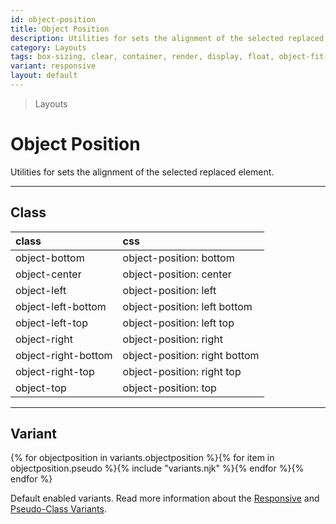 ```yaml
---
id: object-position
title: Object Position
description: Utilities for sets the alignment of the selected replaced element.
category: Layouts
tags: box-sizing, clear, container, render, display, float, object-fit, overflow, position, top/bottom/left/right, visibility, z-index
variant: responsive
layout: default
---
```


> Layouts

# Object Position

Utilities for sets the alignment of the selected replaced element.

---

## Class

| <span class="px-3 py-1 text-white (dark)text-charcoal-100 bg-charcoal-100 (dark)bg-gray-600 rounded-full">class</span> | <span class="px-3 py-1 text-white (dark)text-charcoal-100 bg-charcoal-100 (dark)bg-gray-600 rounded-full">css</span> |
|:--|:--|
| object-bottom | object-position: bottom |
| object-center | object-position: center |
| object-left | object-position: left |
| object-left-bottom | object-position: left bottom |
| object-left-top | object-position: left top |
| object-right | object-position: right |
| object-right-bottom | object-position: right bottom |
| object-right-top | object-position: right top |
| object-top | object-position: top |

---

## Variant

<y class="flex flex-gap-2 flex-wrap justify-start items-center">{% for objectposition in variants.objectposition %}{% for item in objectposition.pseudo %}{% include "variants.njk" %}{% endfor %}{% endfor %}</y>

Default enabled variants. Read more information about the [Responsive](/responsive) and [Pseudo-Class Variants](/pseudo-class-variants/).